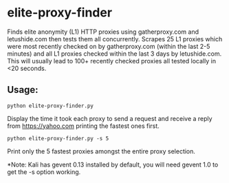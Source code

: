 elite-proxy-finder
==================

Finds elite anonymity (L1) HTTP proxies using gatherproxy.com and letushide.com then tests them all concurrently. Scrapes 25 L1 proxies which were most recently checked on by gatherproxy.com (within the last 2-5 minutes) and all L1 proxies checked within the last 3 days by letushide.com. This will usually lead to 100+ recently checked proxies all tested locally in <20 seconds.


Usage:
------
```shell
python elite-proxy-finder.py
```
Display the time it took each proxy to send a request and receive a reply from https://yahoo.com printing the fastest ones first.

```shell
python elite-proxy-finder.py -s 5
```
Print only the 5 fastest proxies amongst the entire proxy selection.



*Note:
Kali has gevent 0.13 installed by default, you will need gevent 1.0 to get the -s option working.
